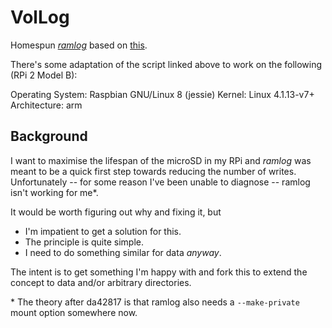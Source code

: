 VolLog
======

Homespun [*ramlog*](http://www.tremende.com/ramlog) based on
[this](https://www.debian-administration.org/article/661/A_transient_/var/log).

There's some adaptation of the script linked above to work on the
following (RPi 2 Model B):

  Operating System: Raspbian GNU/Linux 8 (jessie)
            Kernel: Linux 4.1.13-v7+
      Architecture: arm

Background
----------

I want to maximise the lifespan of the microSD in my RPi and *ramlog*
was meant to be a quick first step towards reducing the number of
writes. Unfortunately -- for some reason I've been unable to diagnose
-- ramlog isn't working for me\*.

It would be worth figuring out why and fixing it, but 

  - I'm impatient to get a solution for this.
  - The principle is quite simple.
  - I need to do something similar for data *anyway*.

The intent is to get something I'm happy with and fork this to extend
the concept to data and/or arbitrary directories.

\* The theory after da42817 is that ramlog also needs a
`--make-private` mount option somewhere now.
